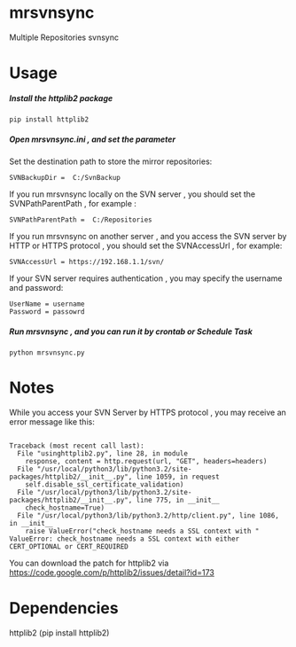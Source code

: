 mrsvnsync
=========
Multiple Repositories svnsync
		
Usage
=========
<h5>Install the httplib2 package</h5>
<pre><code>pip install httplib2</code></pre>
<h5>Open mrsvnsync.ini , and set the parameter</h5>
<p>
	Set the destination path to store the mirror repositories:
</p>
<pre><code>SVNBackupDir =  C:/SvnBackup</code></pre>
<p>If you run mrsvnsync locally on the SVN server , you should set the SVNPathParentPath , for example :</p>
<pre><code>SVNPathParentPath =  C:/Repositories</code></pre>
<p>If you run mrsvnsync on another server , and you access the SVN server by HTTP or HTTPS protocol , you should set the SVNAccessUrl , for example:</p>
<pre><code>SVNAccessUrl = https://192.168.1.1/svn/</code></pre>
<p>
If your SVN server  requires authentication , you may specify the username and password:
</p>
<pre><code>UserName = username
Password = passowrd
</code></pre>
<h5>Run mrsvnsync , and you can run it by crontab or Schedule Task</h5>
<pre><code>python mrsvnsync.py</code></pre>


Notes
=========
While you access your SVN Server by HTTPS protocol , you may receive an error message like this:
<pre><code>
Traceback (most recent call last):
  File "usinghttplib2.py", line 28, in module
    response, content = http.request(url, "GET", headers=headers)
  File "/usr/local/python3/lib/python3.2/site-packages/httplib2/__init__.py", line 1059, in request
    self.disable_ssl_certificate_validation)
  File "/usr/local/python3/lib/python3.2/site-packages/httplib2/__init__.py", line 775, in __init__
    check_hostname=True)
  File "/usr/local/python3/lib/python3.2/http/client.py", line 1086, in __init__
    raise ValueError("check_hostname needs a SSL context with "
ValueError: check_hostname needs a SSL context with either CERT_OPTIONAL or CERT_REQUIRED
</code></pre>

You can download the patch for httplib2 via
<https://code.google.com/p/httplib2/issues/detail?id=173>

Dependencies
=========
httplib2 (pip install httplib2)
